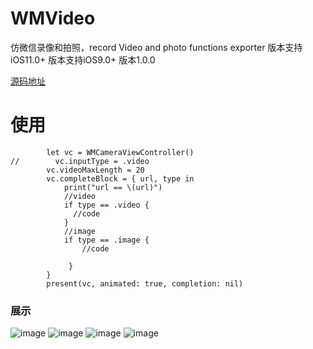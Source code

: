 # WMVideo
仿微信录像和拍照，record Video and photo functions exporter
版本支持iOS11.0+
版本支持iOS9.0+ 版本1.0.0

[源码地址](https://github.com/WMSmile/WMVideo)
# 使用

```
        let vc = WMCameraViewController()
//        vc.inputType = .video
        vc.videoMaxLength = 20
        vc.completeBlock = { url, type in
            print("url == \(url)")
            //video
            if type == .video {
              //code
            }
            //image
            if type == .image {
                //code
                           
             }
        }
        present(vc, animated: true, completion: nil)
```

### 展示

![image](screen/11.PNG)
![image](screen/12.PNG)
![image](screen/13.PNG)
![image](screen/2.gif)
